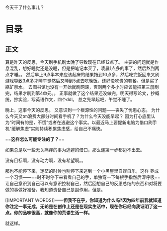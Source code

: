 今天干了什么事儿？

# 目录

## 正文
算是昨天的反思，今天刷手机刷太晚了导致现在已经12点了。
主要的问题就是作息混乱，想好睡觉还是没睡，但是把笔记本买了，凌晨1点多的事了，然后熬到两点才睡。。
然后早上9点半本来应该起床的结果拖到10点多，然后吃完饭回来又刷游戏导致3点多才睡午觉然后又睡到5点去吃晚饭。还好没吃贵的套餐。但是买了瓶矿泉水。
去图书馆也没有一开始就刷网课，否则两个多小时应该能把第三册刷完，结果才刷到第4单元。。
正事就做了这个结果还没做完，明天得写论文，抄概统，抄实验，写英语作文，四个ddl。
总之先早起吧，午觉不睡了。


晚上，这事今天的反思。
又意识到一个根源性的问题——丧失了忧患心态。
为什么今天又tm浪费大部分时间看手机了？为什么今天没能早起？
因为打心底里认为“时间有的是，不慌”或者在逃避这个事实。以最近马上要提新电脑为借口刷手机“缓解焦虑”实则持续积累焦虑感，给自己不痛快。

==**这样怎么可能专注的了？**==

如果总是以一些无关痛痒的事为逃避的借口，那么连第一步都迈不出去。

没有目标啊，没有动力啊，没有希望啊。。

那也不能停下来，迷茫的时候也别停下来逃到一个小黑屋里自娱自乐，这样
养成一个习惯——==时不时停下来看看自己的手，单独弯一下每根手指然后深呼吸==
让自己意识到自己可以有意识控制自己，然后回想自己的反思总结的东西和对将要做的事做好准备，我知道责备自己是副作用，但是。

[[IMPORTANT WORDS]]——**但我不在乎，你知道为什么吗?因为四年前我就知道你注定一事无成，无论是在创作上还是在现实生活中，现在你已经向我证明了这一点。你的品味很高，就像你的荒谬生活一样。**

就这样。